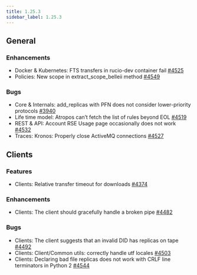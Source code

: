 ```yaml
---
title: 1.25.3
sidebar_label: 1.25.3
---
```


## General

### Enhancements

- Docker & Kubernetes: FTS transfers in rucio-dev container fail [#4525](https://github.com/rucio/rucio/issues/4525)
- Policies: New scope in extract_scope_belleii method [#4549](https://github.com/rucio/rucio/issues/4549)

### Bugs

- Core & Internals: add_replicas with PFN does not consider lower-priority protocols [#3940](https://github.com/rucio/rucio/issues/3940)
- Life time model: Atropos can’t fetch the list of rules beyond EOL [#4519](https://github.com/rucio/rucio/issues/4519)
- REST & API: Account RSE Usage page occasionally does not work [#4532](https://github.com/rucio/rucio/issues/4532)
- Traces: Kronos: Properly close ActiveMQ connections [#4527](https://github.com/rucio/rucio/issues/4527)

## Clients

### Features

- Clients: Relative transfer timeout for downloads [#4374](https://github.com/rucio/rucio/issues/4374)

### Enhancements

- Clients: The client should gracefully handle a broken pipe [#4482](https://github.com/rucio/rucio/issues/4482)

### Bugs

- Clients: The client suggests that an invalid DID has replicas on tape [#4492](https://github.com/rucio/rucio/issues/4492)
- Clients: Client/Common utils: correctly handle utf locales [#4503](https://github.com/rucio/rucio/issues/4503)
- Clients: Declaring bad file replicas does not work with CRLF line terminators in Python 2 [#4544](https://github.com/rucio/rucio/issues/4544)
